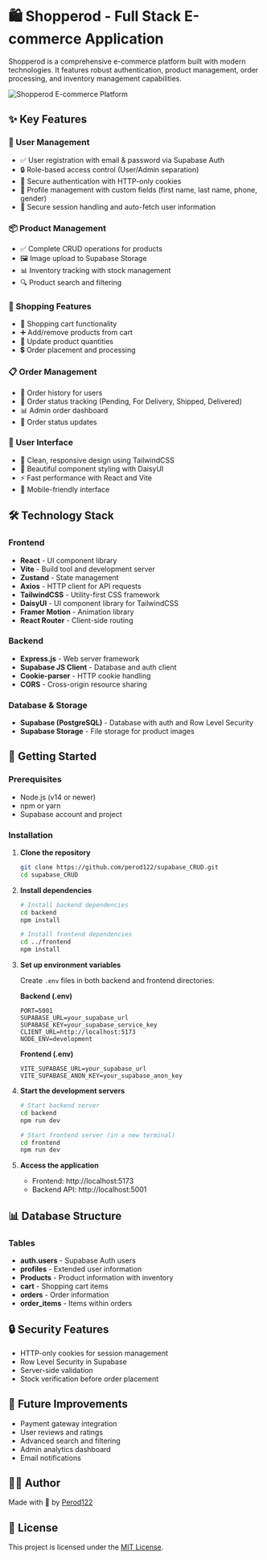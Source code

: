# 🛍️ Shopperod - Full Stack E-commerce Application

Shopperod is a comprehensive e-commerce platform built with modern technologies. It features robust authentication, product management, order processing, and inventory management capabilities.

![Shopperod E-commerce Platform](https://via.placeholder.com/800x400?text=Shopperod+E-commerce+Platform)

## ✨ Key Features

### 👥 User Management
- ✅ User registration with email & password via Supabase Auth
- 🔒 Role-based access control (User/Admin separation)
- 🔑 Secure authentication with HTTP-only cookies
- 👤 Profile management with custom fields (first name, last name, phone, gender)
- 🚪 Secure session handling and auto-fetch user information

### 📦 Product Management
- ✅ Complete CRUD operations for products
- 🖼️ Image upload to Supabase Storage
- 📊 Inventory tracking with stock management
- 🔍 Product search and filtering

### 🛒 Shopping Features
- 🛒 Shopping cart functionality
- ➕ Add/remove products from cart
- 🔢 Update product quantities
- 💲 Order placement and processing

### 📋 Order Management
- 📝 Order history for users
- 🚚 Order status tracking (Pending, For Delivery, Shipped, Delivered)
- 📊 Admin order dashboard
- 🔄 Order status updates

### 📱 User Interface
- 💅 Clean, responsive design using TailwindCSS
- 🌙 Beautiful component styling with DaisyUI
- ⚡ Fast performance with React and Vite
- 📱 Mobile-friendly interface

## 🛠️ Technology Stack

### Frontend
- **React** - UI component library
- **Vite** - Build tool and development server
- **Zustand** - State management
- **Axios** - HTTP client for API requests
- **TailwindCSS** - Utility-first CSS framework
- **DaisyUI** - UI component library for TailwindCSS
- **Framer Motion** - Animation library
- **React Router** - Client-side routing

### Backend
- **Express.js** - Web server framework
- **Supabase JS Client** - Database and auth client
- **Cookie-parser** - HTTP cookie handling
- **CORS** - Cross-origin resource sharing

### Database & Storage
- **Supabase (PostgreSQL)** - Database with auth and Row Level Security
- **Supabase Storage** - File storage for product images

## 🚀 Getting Started

### Prerequisites
- Node.js (v14 or newer)
- npm or yarn
- Supabase account and project

### Installation

1. **Clone the repository**
   ```bash
   git clone https://github.com/perod122/supabase_CRUD.git
   cd supabase_CRUD
   ```

2. **Install dependencies**
   ```bash
   # Install backend dependencies
   cd backend
   npm install

   # Install frontend dependencies
   cd ../frontend
   npm install
   ```

3. **Set up environment variables**
   
   Create `.env` files in both backend and frontend directories:

   **Backend (.env)**
   ```
   PORT=5001
   SUPABASE_URL=your_supabase_url
   SUPABASE_KEY=your_supabase_service_key
   CLIENT_URL=http://localhost:5173
   NODE_ENV=development
   ```

   **Frontend (.env)**
   ```
   VITE_SUPABASE_URL=your_supabase_url
   VITE_SUPABASE_ANON_KEY=your_supabase_anon_key
   ```

4. **Start the development servers**
   ```bash
   # Start backend server
   cd backend
   npm run dev

   # Start frontend server (in a new terminal)
   cd frontend
   npm run dev
   ```

5. **Access the application**
   - Frontend: http://localhost:5173
   - Backend API: http://localhost:5001

## 📊 Database Structure

### Tables
- **auth.users** - Supabase Auth users
- **profiles** - Extended user information
- **Products** - Product information with inventory
- **cart** - Shopping cart items
- **orders** - Order information
- **order_items** - Items within orders

## 🔒 Security Features
- HTTP-only cookies for session management
- Row Level Security in Supabase
- Server-side validation
- Stock verification before order placement

## 🧪 Future Improvements
- Payment gateway integration
- User reviews and ratings
- Advanced search and filtering
- Admin analytics dashboard
- Email notifications

## 👨‍💻 Author
Made with 💙 by [Perod122](https://github.com/perod122)

## 📃 License
This project is licensed under the [MIT License](https://opensource.org/license/mit).

